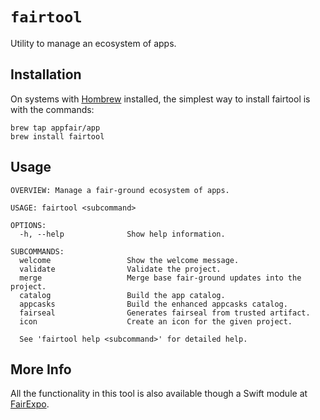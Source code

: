 # ``fairtool``

Utility to manage an ecosystem of apps.

## Installation

On systems with [Hombrew](https://brew.sh) installed, the simplest
way to install fairtool is with the commands:

```
brew tap appfair/app
brew install fairtool
```

## Usage

```
OVERVIEW: Manage a fair-ground ecosystem of apps.

USAGE: fairtool <subcommand>

OPTIONS:
  -h, --help              Show help information.

SUBCOMMANDS:
  welcome                 Show the welcome message.
  validate                Validate the project.
  merge                   Merge base fair-ground updates into the project.
  catalog                 Build the app catalog.
  appcasks                Build the enhanced appcasks catalog.
  fairseal                Generates fairseal from trusted artifact.
  icon                    Create an icon for the given project.

  See 'fairtool help <subcommand>' for detailed help.
```


## More Info

All the functionality in this tool is also available though a Swift module at
[FairExpo](../fairexpo/).
